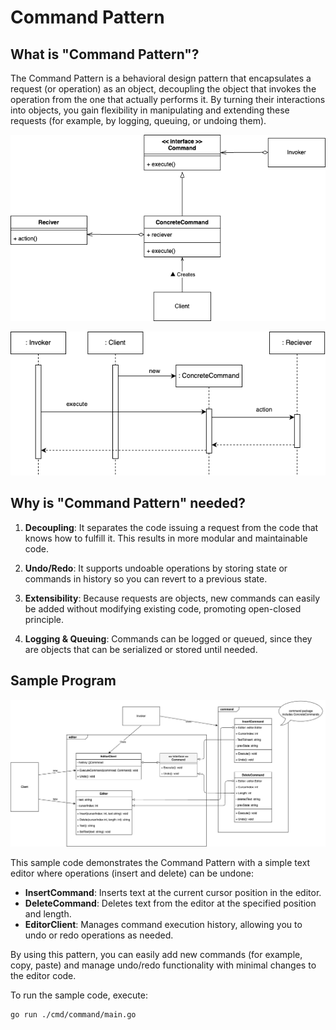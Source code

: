 # Command Pattern

## What is "Command Pattern"?

The Command Pattern is a behavioral design pattern that encapsulates a request (or operation) as an object, decoupling the object that invokes the operation from the one that actually performs it. By turning their interactions into objects, you gain flexibility in manipulating and extending these requests (for example, by logging, queuing, or undoing them).

![Class Diagram](./assets/class-diagram.drawio.png)

![Sequence Diagram](./assets/class-sequence.drawio.png)

## Why is "Command Pattern" needed?

1. **Decoupling**: It separates the code issuing a request from the code that knows how to fulfill it. This results in more modular and maintainable code.

2. **Undo/Redo**: It supports undoable operations by storing state or commands in history so you can revert to a previous state.

3. **Extensibility**: Because requests are objects, new commands can easily be added without modifying existing code, promoting open-closed principle.

4. **Logging & Queuing**: Commands can be logged or queued, since they are objects that can be serialized or stored until needed.

## Sample Program

![Sample program diagram](./assets/sample-program.drawio.png)

This sample code demonstrates the Command Pattern with a simple text editor where operations (insert and delete) can be undone:

- **InsertCommand**: Inserts text at the current cursor position in the editor.  
- **DeleteCommand**: Deletes text from the editor at the specified position and length.  
- **EditorClient**: Manages command execution history, allowing you to undo or redo operations as needed.

By using this pattern, you can easily add new commands (for example, copy, paste) and manage undo/redo functionality with minimal changes to the editor code.

To run the sample code, execute:
```bash
go run ./cmd/command/main.go
```